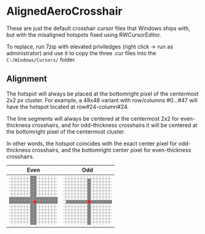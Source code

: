 # AlignedAeroCrosshair

These are just the default crosshair cursor files that Windows ships with, but with the misaligned hotspots fixed using RWCursorEditor.

To replace, run 7zip with elevated priviledges (right click -> run as administrator) and use it to copy the three .cur files into the `C:/Windows/Cursors/` folder.

## Alignment

The hotspot will always be placed at the bottomright pixel of the centermost 2x2 px cluster. For example, a 48x48 variant with row/columns #0...#47 will have the hotspot located at row#24-column#24.

The line segments will always be centered at the centermost 2x2 for even-thickness crosshairs, and for odd-thickness crosshairs it will be centered at the bottomright pixel of the centermost cluster. 

In other words, the hotspot coincides with the exact center pixel for odd-thickness crosshairs, and the bottomright center pixel for even-thickness crosshairs.

Even | Odd 
-----|-----
![](evengrid.png) | ![](oddgrid.png)
